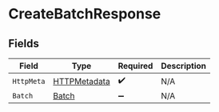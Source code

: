 # CreateBatchResponse


## Fields

| Field                                                   | Type                                                    | Required                                                | Description                                             |
| ------------------------------------------------------- | ------------------------------------------------------- | ------------------------------------------------------- | ------------------------------------------------------- |
| `HttpMeta`                                              | [HTTPMetadata](../../Models/Components/HTTPMetadata.md) | :heavy_check_mark:                                      | N/A                                                     |
| `Batch`                                                 | [Batch](../../Models/Components/Batch.md)               | :heavy_minus_sign:                                      | N/A                                                     |